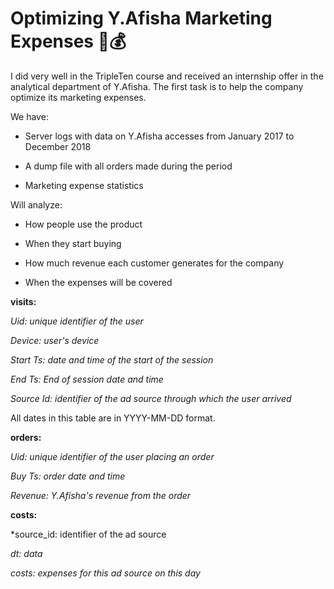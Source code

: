 # Optimizing Y.Afisha Marketing Expenses 📢💰

I did very well in the TripleTen course and received an internship offer in the analytical department of Y.Afisha. The first task is to help the company optimize its marketing expenses.

We have:

- Server logs with data on Y.Afisha accesses from January 2017 to December 2018

- A dump file with all orders made during the period

- Marketing expense statistics

Will analyze:

- How people use the product

- When they start buying

- How much revenue each customer generates for the company

- When the expenses will be covered

**visits:**

*Uid: unique identifier of the user*

*Device: user's device*

*Start Ts: date and time of the start of the session*

*End Ts: End of session date and time*

*Source Id: identifier of the ad source through which the user arrived*

All dates in this table are in YYYY-MM-DD format.

**orders:**

*Uid: unique identifier of the user placing an order*

*Buy Ts: order date and time*

*Revenue: Y.Afisha's revenue from the order*

**costs:**

*source_id: identifier of the ad source

*dt: data*

*costs: expenses for this ad source on this day*
